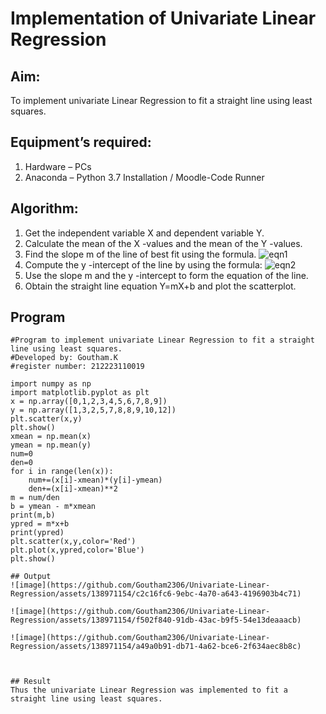 # Implementation of Univariate Linear Regression
## Aim:
To implement univariate Linear Regression to fit a straight line using least squares.
## Equipment’s required:
1.	Hardware – PCs
2.	Anaconda – Python 3.7 Installation / Moodle-Code Runner
## Algorithm:
1.	Get the independent variable X and dependent variable Y.
2.	Calculate the mean of the X -values and the mean of the Y -values.
3.	Find the slope m of the line of best fit using the formula.
 ![eqn1](./eq1.jpg)
4.	Compute the y -intercept of the line by using the formula:
![eqn2](./eq2.jpg)  
5.	Use the slope m and the y -intercept to form the equation of the line.
6.	Obtain the straight line equation Y=mX+b and plot the scatterplot.
## Program
```
#Program to implement univariate Linear Regression to fit a straight line using least squares.
#Developed by: Goutham.K
#register number: 212223110019

import numpy as np 
import matplotlib.pyplot as plt
x = np.array([0,1,2,3,4,5,6,7,8,9])
y = np.array([1,3,2,5,7,8,8,9,10,12])
plt.scatter(x,y)
plt.show()
xmean = np.mean(x)
ymean = np.mean(y)
num=0
den=0
for i in range(len(x)):
    num+=(x[i]-xmean)*(y[i]-ymean)
    den+=(x[i]-xmean)**2
m = num/den
b = ymean - m*xmean
print(m,b)
ypred = m*x+b
print(ypred)
plt.scatter(x,y,color='Red')
plt.plot(x,ypred,color='Blue')
plt.show()
```





```
## Output
![image](https://github.com/Goutham2306/Univariate-Linear-Regression/assets/138971154/c2c16fc6-9ebc-4a70-a643-4196903b4c71)

![image](https://github.com/Goutham2306/Univariate-Linear-Regression/assets/138971154/f502f840-91db-43ac-b9f5-54e13deaaacb)

![image](https://github.com/Goutham2306/Univariate-Linear-Regression/assets/138971154/a49a0b91-db71-4a62-bce6-2f634aec8b8c)



## Result
Thus the univariate Linear Regression was implemented to fit a straight line using least squares.
